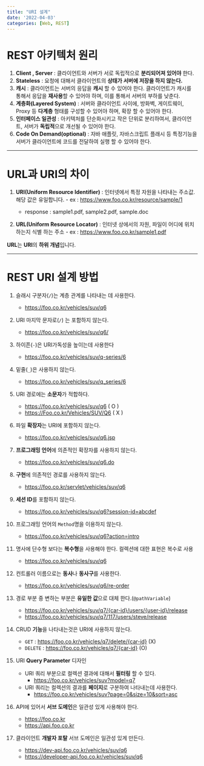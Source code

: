 ```yaml
---
title: "URI 설계"
date: '2022-04-03'
categories: [Web, REST]
---
```


# REST 아키텍처 원리

1. **Client , Server** : 클라이언트와 서버가 서로 독립적으로 **분리되어져 있어야** 한다.
2. **Stateless** : 요청에 대해서 클라이언트의 **상태가 서버에 저장을 하지 않는다.**
3. **캐시** : 클라이언트는 서버의 응답을 **캐시** 할 수 있어야 한다.
   클라이언트가 캐시를 통해서 응답을 **재사용**할 수 있어야 하며, 이를 통해서 서버의
   부하를 낮춘다.
4. **계층화(Layered System)** : 서버와 클라이언트 사이에, 방화벽, 게이트웨이, Proxy
   등 **다계층** 형태를 구성할 수 있어야 하며, 확장 할 수 있어야 한다.
5. **인터페이스 일관성** : 아키텍처를 단순화시키고 작은 단위로 분리하여서,
   클라이언트, 서버가 **독립적**으로 개선될 수 있어야 한다.
6. **Code On Demand(optional)** : 자바 애플릿, 자바스크립트 플래시 등 특정기능을
   서버가 클라이언트에 코드를 전달하여 실행 할 수 있어야 한다.

--- 
 # URL과 URI의 차이
 1. **URI(Uniform Resource Identifier)** : 인터넷에서 특정 자원을 나타내는 주소값. 해당 값은 유일합니다.
          - ex : https://www.foo.co.kr/resource/sample/1
     - response : sample1.pdf, sample2.pdf, sample.doc

 2. **URL(Uniform Resource Locator)** : 인터넷 상에서의 자원, 파일이 어디에 위치하는지 식별 하는 주소
          - ex : https://www.foo.co.kr/sample1.pdf

 **URL**는 **URI**의 **하위 개념**입니다.

--- 

# REST URI 설계 방법

1. 슬래시 구분자(`/`)는 계층 관계를 나타내는 데 사용한다.
   - https://foo.co.kr/vehicles/suv/q6

2. URI 마지막 문자로(`/`) 는 포함하지 않는다.
   - https://foo.co.kr/vehicles/suv/q6/

3. 하이픈(`-`)은 URI가독성을 높이는데 사용한다
   - https://foo.co.kr/vehicles/suv/q-series/6

4. 밑줄(`_`)은 사용하지 않는다.
   - https://foo.co.kr/vehicles/suv/q_series/6

5. URI 경로에는 **소문자**가 적합하다.
    - https://foo.co.kr/vehicles/suv/q6 ( O )
    - https://Foo.co.kr/Vehicles/SUV/Q6 ( X )

6. 파일 **확장자**는 URI에 포함하지 않는다.
    - https://foo.co.kr/vehicles/suv/q6.jsp

7. **프로그래밍 언어**에 의존적인 확장자를 사용하지 않는다.
    - https://foo.co.kr/vehicles/suv/q6.do

8. **구현**에 의존적인 경로를 사용하지 않는다.
    - https://foo.co.kr/servlet/vehicles/suv/q6

9. **세션 ID**를 포함하지 않는다.
    - https://foo.co.kr/vehicles/suv/q6?session-id=abcdef

10. 프로그래밍 언어의 `Method`명을 이용하지 않는다.
    - https://foo.co.kr/vehicles/suv/q6?action=intro

11. 명사에 단수형 보다는 **복수형**을 사용해야 한다. 컬렉션에 대한 표현은 복수로 사용
    - https://foo.co.kr/vehicles/suv/q6

12. 컨트롤러 이름으로는 **동사**나 **동사구**를 사용한다.
    - https://foo.co.kr/vehicles/suv/q6/re-order

13. 경로 부분 중 변하는 부분은 **유일한 값**으로 대체 한다.(`@pathVariable`)
    - https://foo.co.kr/vehicles/suv/q7/{car-id}/users/{user-id}/release
    - https://foo.co.kr/vehicles/suv/q7/117/users/steve/release

14. CRUD **기능**을 나타내는것은 URI에 사용하지 않는다.
    - `GET` : https://foo.co.kr/vehicles/q7/delete/{car-id} (X)
    - `DELETE` : https://foo.co.kr/vehicles/q7/{car-id} (O)

15. URI **Query Parameter** 디자인
    - URI 쿼리 부분으로 컬렉션 결과에 대해서 **필터링** 할 수 있다.
        - https://foo.co.kr/vehicles/suv?model=q7
    - URI 쿼리는 컬렉션의 결과를 **페이지**로 구분하여 나타내는데 사용한다.
        - https://foo.co.kr/vehicles/suv?page=0&size=10&sort=asc

16. API에 있어서 **서브 도메인**은 일관성 있게 사용해야 한다.
    - https://foo.co.kr
    - https://api.foo.co.kr

17. 클라이언트 **개발자 포탈** 서브 도메인은 일관성 있게 만든다.
    - https://dev-api.foo.co.kr/vehicles/suv/q6
    - https://developer-api.foo.co.kr/vehicles/suv/q6
